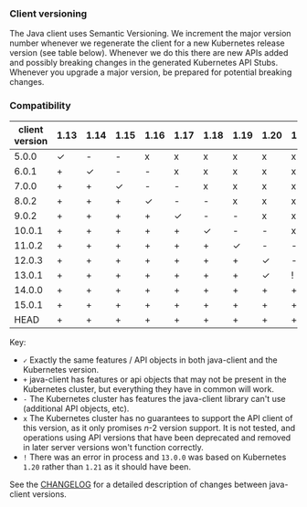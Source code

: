 ### Client versioning

The Java client uses Semantic Versioning. We increment the major version number whenever we
regenerate the client for a new Kubernetes release version (see table below). Whenever we do
this there are new APIs added and possibly breaking changes in the generated Kubernetes API
Stubs. Whenever you upgrade a major version, be prepared for potential breaking changes.



### Compatibility

|  client version  | 1.13      | 1.14     | 1.15     |  1.16     |  1.17    |  1.18    |  1.19    |  1.20    | 1.21 | 1.22 | 1.23 |
|------------------|-----------|----------|----------|-----------|----------|----------|----------|----------|------|------|------|
|  5.0.0           |  ✓        |  -       |  -       | x         | x        | x        | x        | x        | x    | x    | x    |
|  6.0.1           |  +        |  ✓       |  -       | -         | x        | x        | x        | x        | x    | x    | x    |
|  7.0.0           |  +        |  +       |  ✓       | -         | -        | x        | x        | x        | x    | x    | x    |
|  8.0.2           |  +        |  +       |  +       | ✓         | -        | -        | x        | x        | x    | x    | x    |
|  9.0.2           |  +        |  +       |  +       | +         | ✓        | -        | -        | x        | x    | x    | x    |
|  10.0.1          |  +        |  +       |  +       | +         | +        | ✓        | -        | -        | x    | x    | x    |
|  11.0.2          |  +        |  +       |  +       | +         | +        | +        | ✓        | -        | -    | x    | x    |
|  12.0.3          |  +        |  +       |  +       | +         | +        | +        | +        | ✓        | -    | -    | x    | 
|  13.0.1          |  +        |  +       |  +       | +         | +        | +        | +        | ✓        | !    | -    | -    |
|  14.0.0          |  +        |  +       |  +       | +         | +        | +        | +        | +        | +    | ✓    | -    |
|  15.0.1          |  +        |  +       |  +       | +         | +        | +        | +        | +        | +    | +    | ✓    |
|  HEAD            |  +        |  +       |  +       | +         | +        | +        | +        | +        | +    | +    | ✓    |


Key: 

* `✓` Exactly the same features / API objects in both java-client and the Kubernetes
  version.
* `+` java-client has features or api objects that may not be present in the
  Kubernetes cluster, but everything they have in common will work.
* `-` The Kubernetes cluster has features the java-client library can't use
  (additional API objects, etc).
* `x` The Kubernetes cluster has no guarantees to support the API client of
  this version, as it only promises _n_-2 version support. It is not tested,
  and operations using API versions that have been deprecated and removed in
  later server versions won't function correctly.
* `!` There was an error in process and `13.0.0` was based on Kubernetes `1.20` rather than `1.21` as it should have been.

See the [CHANGELOG](./CHANGELOG.md) for a detailed description of changes
between java-client versions.